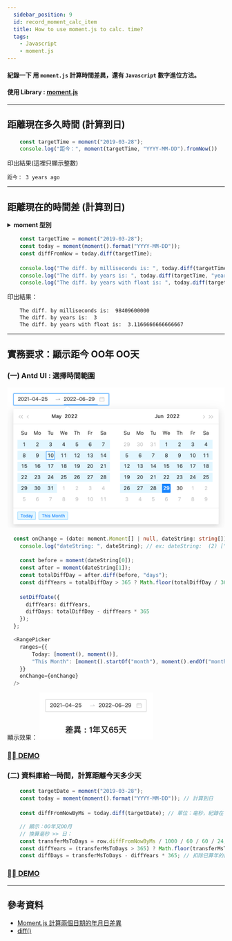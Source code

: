 ```yaml
---
  sidebar_position: 9
  id: record_moment_calc_item
  title: How to use moment.js to calc. time?
  tags:
    - Javascript
    - moment.js
---
```


#### 紀錄一下 用 `moment.js` 計算時間差異，還有 `Javascript` 數字進位方法。
#### 使用 Library : [moment.js](https://momentjs.com/)

---
## 距離現在多久時間 (計算到日)

```js
    const targetTime = moment("2019-03-28");
    console.log("距今：", moment(targetTime, "YYYY-MM-DD").fromNow())
```
印出結果(這裡只顯示整數)

```
距今： 3 years ago 
```

---
## 距離現在的時間差 (計算到日)

<details>
  <summary><strong>moment 型別</strong></summary>

```typescript
  moment().diff(Moment|String|Number|Date|Array);
  moment().diff(Moment|String|Number|Date|Array, String);
  moment().diff(Moment|String|Number|Date|Array, String, Boolean);

  // 比較對象A的時間內容.diff(比較對象Ｂ的時間內容, 基礎時間單位, 是否精確至小數點): number;
```
</details>

```js
    const targetTime = moment("2019-03-28");
    const today = moment(moment().format("YYYY-MM-DD"));
    const diffFromNow = today.diff(targetTime);

    console.log("The diff. by milliseconds is: ", today.diff(targetTime));
    console.log("The diff. by years is: ", today.diff(targetTime, "years"));
    console.log("The diff. by years with float is: ", today.diff(targetTime, "years", true));
```
印出結果：
```
    The diff. by milliseconds is:  98409600000
    The diff. by years is:  3
    The diff. by years with float is:  3.1166666666666667
```

---
## 實務要求：顯示距今 OO年 OO天
### (一) Antd UI : 選擇時間範圍
![UI : 選擇時間範圍](../../static/img/docs/record/record_moment_calc_time_UI.png)

```typescript
  const onChange = (date: moment.Moment[] | null, dateString: string[]) => {
    console.log("dateString: ", dateString); // ex: dateString:  (2) ["2021-04-25", "2022-06-29"]

    const before = moment(dateString[0]);
    const after = moment(dateString[1]);
    const totalDiffDay = after.diff(before, "days");
    const diffYears = totalDiffDay > 365 ? Math.floor(totalDiffDay / 365) : 0;

    setDiffDate({
      diffYears: diffYears,
      diffDays: totalDiffDay - diffYears * 365
    });
  };
```

```typescript
  <RangePicker
    ranges={{
        Today: [moment(), moment()],
        "This Month": [moment().startOf("month"), moment().endOf("month")]
    }}
    onChange={onChange}
  />
```
顯示效果：
![顯示效果：](../../static/img/docs/record/record_moment_calc_time_result.png)

### [ ✎ DEMO](https://codesandbox.io/s/practice-moment-js-diff-0ffnfr?file=/src/App.tsx)

### (二) 資料庫給一時間，計算距離今天多少天

```typescript
    const targetDate = moment("2019-03-28");
    const today = moment(moment().format("YYYY-MM-DD")); // 計算到日
    
    const diffFromNowByMs = today.diff(targetDate); // 單位：毫秒，紀錄在 data裡，顯示依需求再轉換單位。
```
```typescript
    // 顯示：OO年又OO月
    // 換算毫秒 >> 日：
    const transferMsToDays = row.diffFromNowByMs / 1000 / 60 / 60 / 24;
    const diffYears = (transferMsToDays > 365) ? Math.floor(transferMsToDays/365) : 0;
    const diffDays = transferMsToDays - diffYears * 365; // 扣除已算年的部分
```

### [ ✎ DEMO](https://codesandbox.io/s/practice-moment-js-diff-in-database-5p2h07?file=/src/App.tsx)

---
## 參考資料
- [Moment.js 計算兩個日期的年月日差異](https://yuan-0708.medium.com/moment-js-%E8%A8%88%E7%AE%97%E5%85%A9%E5%80%8B%E6%97%A5%E6%9C%9F%E7%9A%84%E5%B9%B4%E6%9C%88%E6%97%A5%E5%B7%AE%E7%95%B0-ac58c1245ecb)
- [diff()](http://momentjs.cn/docs/displaying/difference.html)